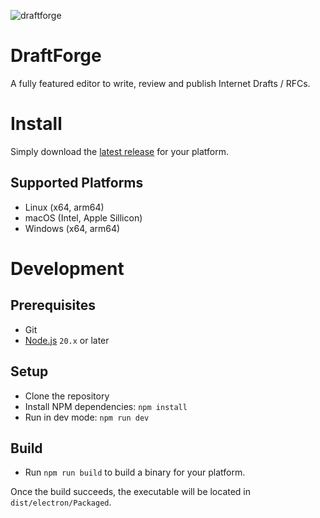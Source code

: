 ![draftforge](https://github.com/ietf-tools/editor/assets/15522395/b70431d7-eec1-4890-923b-70205f6ac126)

# DraftForge

A fully featured editor to write, review and publish Internet Drafts / RFCs.

# Install

Simply download the [latest release](https://github.com/ietf-tools/editor/releases/latest) for your platform.

## Supported Platforms

- Linux (x64, arm64)
- macOS (Intel, Apple Sillicon)
- Windows (x64, arm64)

# Development

## Prerequisites

- Git
- [Node.js](https://nodejs.org/en/download/) `20.x` or later

## Setup

- Clone the repository
- Install NPM dependencies: `npm install`
- Run in dev mode: `npm run dev`

## Build

- Run `npm run build` to build a binary for your platform.

Once the build succeeds, the executable will be located in `dist/electron/Packaged`.
